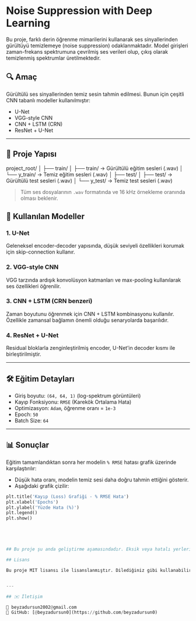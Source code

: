 # Noise Suppression with Deep Learning

Bu proje, farklı derin öğrenme mimarilerini kullanarak ses sinyallerinden gürültüyü temizlemeye (noise suppression) odaklanmaktadır. Model girişleri zaman-frekans spektrumuna çevrilmiş ses verileri olup, çıkış olarak temizlenmiş spektrumlar üretilmektedir.

## 🔍 Amaç

Gürültülü ses sinyallerinden temiz sesin tahmin edilmesi. Bunun için çeşitli CNN tabanlı modeller kullanılmıştır:

- U-Net
- VGG-style CNN
- CNN + LSTM (CRN)
- ResNet + U-Net

---

## 📁 Proje Yapısı
project_root/
│
├── train/
│ ├── train/ -> Gürültülü eğitim sesleri (.wav)
│ └── y_train/ -> Temiz eğitim sesleri (.wav)
│
├── test/
│ ├── test/ -> Gürültülü test sesleri (.wav)
│ └── y_test/ -> Temiz test sesleri (.wav)


> Tüm ses dosyalarının `.wav` formatında ve 16 kHz örnekleme oranında olması beklenir.



## 🧠 Kullanılan Modeller

### 1. U-Net
Geleneksel encoder-decoder yapısında, düşük seviyeli özellikleri korumak için skip-connection kullanır.

### 2. VGG-style CNN
VGG tarzında ardışık konvolüsyon katmanları ve max-pooling kullanılarak ses özellikleri öğrenilir.

### 3. CNN + LSTM (CRN benzeri)
Zaman boyutunu öğrenmek için CNN + LSTM kombinasyonu kullanılır. Özellikle zamansal bağlamın önemli olduğu senaryolarda başarılıdır.

### 4. ResNet + U-Net
Residual bloklarla zenginleştirilmiş encoder, U-Net’in decoder kısmı ile birleştirilmiştir.

---

## 🛠 Eğitim Detayları

- Giriş boyutu: `(64, 64, 1)` (log-spektrum görüntüleri)
- Kayıp Fonksiyonu: `RMSE` (Karekök Ortalama Hata)
- Optimizasyon: `Adam`, öğrenme oranı = `1e-3`
- Epoch: `50`
- Batch Size: `64`

---

## 📊 Sonuçlar

Eğitim tamamlandıktan sonra her modelin `% RMSE` hatası grafik üzerinde karşılaştırılır:

- Düşük hata oranı, modelin temiz sesi daha doğru tahmin ettiğini gösterir.
- Aşağıdaki grafik çizilir:

```python
plt.title('Kayıp (Loss) Grafiği - % RMSE Hata')
plt.xlabel('Epochs')
plt.ylabel('Yüzde Hata (%)')
plt.legend()
plt.show()





## Bu proje şu anda geliştirme aşamasındadır. Eksik veya hatalı yerleri mevcut olabilir. Düzenlendikçe paylaşılacaktır.

## Lisans

Bu proje MIT lisansı ile lisanslanmıştır. Dilediğiniz gibi kullanabilir, değiştirebilir ve dağıtabilirsiniz. Ancak kaynak belirtilmelidir. Ayrıntılar için [LICENSE](LICENSE) dosyasına bakınız.


---

## ✉️ İletişim

📧 beyzadursun2002@gmail.com  
📍 GitHub: [@beyzadursun0](https://github.com/beyzadursun0)



